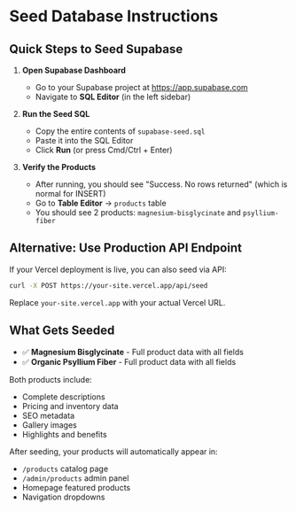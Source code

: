 # Seed Database Instructions

## Quick Steps to Seed Supabase

1. **Open Supabase Dashboard**
   - Go to your Supabase project at https://app.supabase.com
   - Navigate to **SQL Editor** (in the left sidebar)

2. **Run the Seed SQL**
   - Copy the entire contents of `supabase-seed.sql`
   - Paste it into the SQL Editor
   - Click **Run** (or press Cmd/Ctrl + Enter)

3. **Verify the Products**
   - After running, you should see "Success. No rows returned" (which is normal for INSERT)
   - Go to **Table Editor** → `products` table
   - You should see 2 products: `magnesium-bisglycinate` and `psyllium-fiber`

## Alternative: Use Production API Endpoint

If your Vercel deployment is live, you can also seed via API:

```bash
curl -X POST https://your-site.vercel.app/api/seed
```

Replace `your-site.vercel.app` with your actual Vercel URL.

## What Gets Seeded

- ✅ **Magnesium Bisglycinate** - Full product data with all fields
- ✅ **Organic Psyllium Fiber** - Full product data with all fields

Both products include:
- Complete descriptions
- Pricing and inventory data
- SEO metadata
- Gallery images
- Highlights and benefits

After seeding, your products will automatically appear in:
- `/products` catalog page
- `/admin/products` admin panel
- Homepage featured products
- Navigation dropdowns

